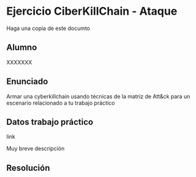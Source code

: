 # Ejercicio CiberKillChain - Ataque

Haga una copia de este documto

## Alumno

XXXXXXX

## Enunciado

Armar una cyberkillchain usando técnicas de la matriz de Att&ck para un escenario relacionado a tu trabajo práctico


## Datos trabajo práctico

link

Muy breve descripción

## Resolución

